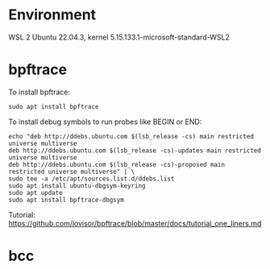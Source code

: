 # Environment

WSL 2 Ubuntu 22.04.3, kernel 5.15.133.1-microsoft-standard-WSL2

# bpftrace

To install bpftrace:

```
sudo apt install bpftrace
```

To install debug symbols to run probes like BEGIN or END:

```
echo "deb http://ddebs.ubuntu.com $(lsb_release -cs) main restricted universe multiverse
deb http://ddebs.ubuntu.com $(lsb_release -cs)-updates main restricted universe multiverse
deb http://ddebs.ubuntu.com $(lsb_release -cs)-proposed main restricted universe multiverse" | \
sudo tee -a /etc/apt/sources.list.d/ddebs.list
sudo apt install ubuntu-dbgsym-keyring
sudo apt update
sudo apt install bpftrace-dbgsym
```

Tutorial: https://github.com/iovisor/bpftrace/blob/master/docs/tutorial_one_liners.md

# bcc

